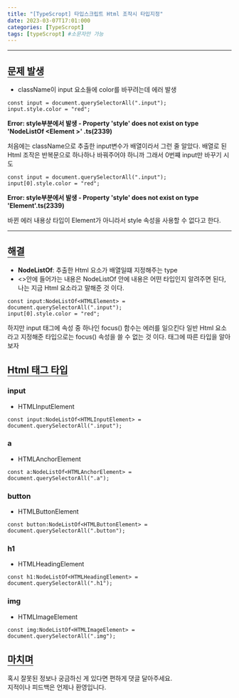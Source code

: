 ```yaml
---
title: "[TypeScropt] 타입스크립트 Html 조작시 타입지정"
date: 2023-03-07T17:01:000
categories: [TypeScropt]
tags: [typeScropt] #소문자만 가능
---
```


---

## <b style="border-bottom:2px solid gray">문제 발생</b>

- className이 input 요소들에 color를 바꾸려는데 에러 발생

```tsx
const input = document.querySelectorAll(".input");
input.style.color = "red";
```

<b>Error: style부분에서 발생 - Property 'style' does not exist on type 'NodeListOf
  &lt;Element
  &gt;'  .ts(2339)</b>

<p>처음에는 className으로 추출한 input변수가 배열이라서 그런 줄 알았다. 배열로 된 Html 조작은 반복문으로 하나하나 바꿔주어야 하니까 그래서 0번쨰 input만 바꾸기 시도</p>

```tsx
const input = document.querySelectorAll(".input");
input[0].style.color = "red";
```

<b>Error: style부분에서 발생 - Property 'style' does not exist on type 'Element'.ts(2339)</b>
<p>바뀐 에러 내용상 타입이 Element가 아니라서 style 속성을 사용할 수 없다고 한다.</p>

***

## <b style="border-bottom:2px solid gray">해결</b>
- <b>NodeListOf</b>: 추출한 Html 요소가 배열일떄 지정해주는 type
- <>안에 들어가는 내용은 NodeListOf 안에 내용은 어떤 타입인지 알려주면 된다, 나는 지금 Html 요소라고 말해준 것 이다.

```tsx
const input:NodeListOf<HTMLElement> = document.querySelectorAll(".input");
input[0].style.color = "red";
```

<p>하지만 input 태그에 속성 중 하나인 focus() 함수는 에러를 일으킨다 일반 Html 요소라고 지정해준 타입으로는 focus() 속성을 쓸 수 없는 것 이다. 태그에 따른 타입을 알아보자</p>

## <b style="border-bottom:2px solid gray">Html 태그 타입</b>
### <b>input</b>
- HTMLInputElement

```tsx
const input:NodeListOf<HTMLInputElement> = document.querySelectorAll(".input");
```

### <b>a</b>
- HTMLAnchorElement

```tsx
const a:NodeListOf<HTMLAnchorElement> = document.querySelectorAll(".a");
```

### <b>button</b>
- HTMLButtonElement

```tsx
const button:NodeListOf<HTMLButtonElement> = document.querySelectorAll(".button");
```

### <b>h1</b>
- HTMLHeadingElement

```tsx
const h1:NodeListOf<HTMLHeadingElement> = document.querySelectorAll(".h1");
```

### <b>img</b>
- HTMLImageElement

```tsx
const img:NodeListOf<HTMLImageElement> = document.querySelectorAll(".img");
```

## <b style="border-bottom:2px solid gray"><b>마치며</b></b>
<P>혹시 잘못된 정보나 궁금하신 게 있다면 편하게 댓글 달아주세요.<br/>
지적이나 피드백은 언제나 환영입니다.</p>